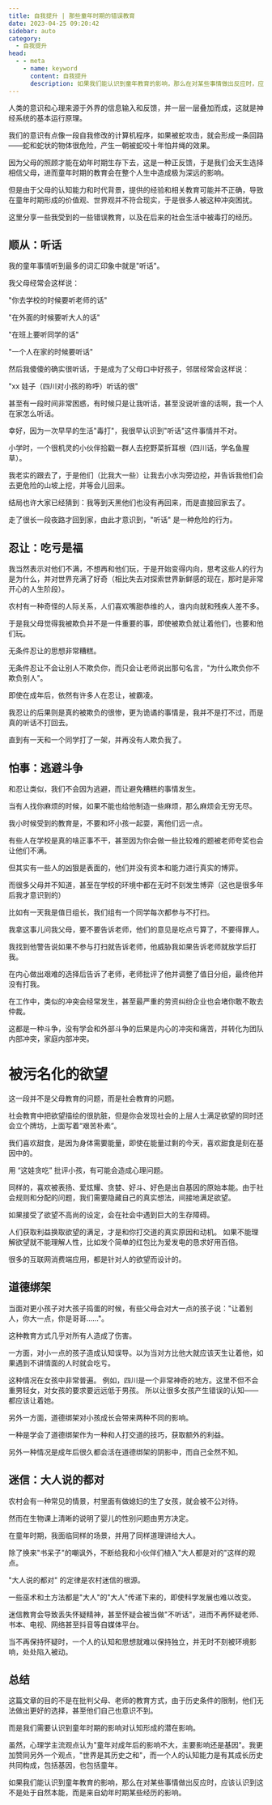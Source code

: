 ```yaml
---
title: 自我提升 | 那些童年时期的错误教育
date: 2023-04-25 09:20:42
sidebar: auto
category: 
  - 自我提升
head:
  - - meta
    - name: keyword
      content: 自我提升
      description: 如果我们能认识到童年教育的影响，那么在对某些事情做出反应时，应该认识到这不是处于自然本能，而是来自幼年时期某些经历的影响。
---
```


人类的意识和心理来源于外界的信息输入和反馈，并一层一层叠加而成，这就是神经系统的基本运行原理。

我们的意识有点像一段自我修改的计算机程序，如果被蛇攻击，就会形成一条回路——蛇和蛇状的物体很危险，产生一朝被蛇咬十年怕井绳的效果。

因为父母的照顾才能在幼年时期生存下去，这是一种正反馈，于是我们会天生选择相信父母，进而童年时期的教育会在整个人生中造成极为深远的影响。

但是由于父母的认知能力和时代背景，提供的经验和相关教育可能并不正确，导致在童年时期形成的价值观、世界观并不符合现实，于是很多人被这种冲突困扰。

这里分享一些我受到的一些错误教育，以及在后来的社会生活中被毒打的经历。

## 顺从：听话

我的童年事情听到最多的词汇印象中就是"听话"。

我父母经常会这样说：

"你去学校的时候要听老师的话"

"在外面的时候要听大人的话"

"在班上要听同学的话"

"一个人在家的时候要听话"

然后我傻傻的确实很听话，于是成为了父母口中好孩子，邻居经常会这样说：

"xx 娃子（四川对小孩的称呼）听话的很"

甚至有一段时间非常困惑，有时候只是让我听话，甚至没说听谁的话啊，我一个人在家怎么听话。

幸好，因为一次早早的生活"毒打"，我很早认识到"听话"这件事情并不对。

小学时，一个很机灵的小伙伴拾戳一群人去挖野菜折耳根（四川话，学名鱼腥草）。

我老实的跟去了，于是他们（比我大一些）让我去小水沟旁边挖，并告诉我他们会去更危险的山坡上挖，并等会儿回来。

结局也许大家已经猜到：我等到天黑他们也没有再回来，而是直接回家去了。

走了很长一段夜路才回到家，由此才意识到，"听话" 是一种危险的行为。

## 忍让：吃亏是福

我当然表示对他们不满，不想再和他们玩，于是开始变得内向，思考这些人的行为是为什么，并对世界充满了好奇（相比失去对探索世界新鲜感的现在，那时是非常开心的人生阶段）。

农村有一种奇怪的人际关系，人们喜欢嘴甜恭维的人，谁内向就和残疾人差不多。

于是我父母觉得我被欺负并不是一件重要的事，即使被欺负就让着他们，也要和他们玩。

无条件忍让的思想非常糟糕。

无条件忍让不会让别人不欺负你，而只会让老师说出那句名言，"为什么欺负你不欺负别人"。

即使在成年后，依然有许多人在忍让，被霸凌。

我忍让的后果则是真的被欺负的很惨，更为诡谲的事情是，我并不是打不过，而是真的听话不打回去。

直到有一天和一个同学打了一架，并再没有人欺负我了。

## 怕事：逃避斗争

和忍让类似，我们不会因为逃避，而让避免糟糕的事情发生。

当有人找你麻烦的时候，如果不能也给他制造一些麻烦，那么麻烦会无穷无尽。

我小时候受到的教育是，不要和坏小孩一起耍，离他们远一点。

有些人在学校是真的啥正事不干，甚至因为你会做一些比较难的题被老师夸奖也会让他们不满。

但其实有一些人的凶狠是表面的，他们并没有资本和能力进行真实的博弈。

而很多父母并不知道，甚至在学校的环境中都在无时不刻发生博弈（这也是很多年后我才意识到的）

比如有一天我是值日组长，我们组有一个同学每次都参与不打扫。

我拿这事儿问我父母，要不要告诉老师，他们的意见是吃点亏算了，不要得罪人。

我找到他警告说如果不参与打扫就告诉老师，他威胁我如果告诉老师就放学后打我。

在内心做出艰难的选择后告诉了老师，老师批评了他并调整了值日分组，最终他并没有打我。

在工作中，类似的冲突会经常发生，甚至最严重的劳资纠纷企业也会堵你敢不敢去仲裁。

这都是一种斗争，没有学会和外部斗争的后果是内心的冲突和痛苦，并转化为团队内部冲突，家庭内部冲突。

# 被污名化的欲望

这一段并不是父母教育的问题，而是社会教育的问题。

社会教育中把欲望描绘的很肮脏，但是你会发现社会的上层人士满足欲望的同时还会立个牌坊，上面写着“艰苦朴素”。

我们喜欢甜食，是因为身体需要能量，即使在能量过剩的今天，喜欢甜食是刻在基因中的。

用 “这娃贪吃” 批评小孩，有可能会造成心理问题。

同样的，喜欢被表扬、爱炫耀、贪婪、好斗、好色是出自基因的原始本能。由于社会规则和分配的问题，我们需要隐藏自己的真实想法，间接地满足欲望。

如果接受了欲望不高尚的设定，会在社会中遇到巨大的生存障碍。

人们获取利益换取欲望的满足，才是和你打交道的真实原因和动机。 如果不能理解欲望就不能理解人性，比如发个简单的红包比为爱发电的恳求好用百倍。

很多的互联网消费端应用，都是针对人的欲望而设计的。

## 道德绑架

当面对更小孩子对大孩子捣蛋的时候，有些父母会对大一点的孩子说："让着别人，你大一点，你是哥哥……"。

这种教育方式几乎对所有人造成了伤害。

一方面，对小一点的孩子造成认知误导。以为当对方比他大就应该天生让着他，如果遇到不讲情面的人时就会吃亏。

这种情况在女孩中非常普遍。 例如，四川是一个非常神奇的地方。这里不但不会重男轻女，对女孩的要求要远远低于男孩。 所以让很多女孩产生错误的认知——都应该让着她。

另外一方面，道德绑架对小孩成长会带来两种不同的影响。

一种是学会了道德绑架作为一种和人打交道的技巧，获取额外的利益。

另外一种情况是成年后很久都会活在道德绑架的阴影中，而自己全然不知。

## 迷信：大人说的都对

农村会有一种常见的情景，村里面有做媳妇的生了女孩，就会被不公对待。

然而在生物课上清晰的说明了婴儿的性别问题由男方决定。

在童年时期，我面临同样的场景，并用了同样道理讲给大人。

除了换来"书呆子"的嘲讽外，不断给我和小伙伴们植入"大人都是对的"这样的观点。

"大人说的都对" 的定律是农村迷信的根源。

一些巫术和土方法都是"大人"的"大人"传递下来的，即使科学发展也难以改变。

迷信教育会导致丢失怀疑精神，甚至怀疑会被当做"不听话"，进而不再怀疑老师、书本、电视、网络甚至抖音等自媒体平台。

当不再保持怀疑时，一个人的认知和思想就难以保持独立，并无时不刻被环境影响，处处陷入被动。

## 总结

这篇文章的目的不是在批判父母、老师的教育方式，由于历史条件的限制，他们无法做出更好的选择，甚至他们自己也意识不到。

而是我们需要认识到童年时期的影响对认知形成的潜在影响。

虽然，心理学主流观点认为"童年对成年后的影响不大，主要影响还是基因"。我更加赞同另外一个观点，"世界是其历史之和"，而一个人的认知能力是有其成长历史共同构成，包括基因，也包括童年。

如果我们能认识到童年教育的影响，那么在对某些事情做出反应时，应该认识到这不是处于自然本能，而是来自幼年时期某些经历的影响。

